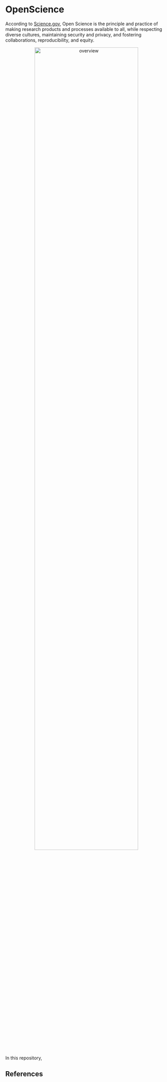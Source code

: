 # OpenScience

According to [Science.gov](https://open.science.gov/), Open Science is the principle and practice of making research products and processes available to all, while respecting diverse cultures, maintaining security and privacy, and fostering collaborations, reproducibility, and equity.

<p align = "center">
<img alt="overview" src="/Resources/figures/OpenScience_Eco.png" width="80%" />

In this repository, 

## References